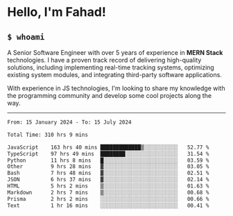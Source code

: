 <h1>Hello, I'm Fahad!</h1>

<h2><code>$ whoami</code></h2>

A Senior Software Engineer with over 5 years of experience in **MERN Stack** technologies. I have a proven track record of delivering high-quality solutions, including implementing real-time tracking systems, optimizing existing system modules, and integrating third-party software applications.

With experience in JS technologies, I'm looking to share my knowledge with the programming community and develop some cool projects along the way.

---

<!--START_SECTION:waka-->

```txt
From: 15 January 2024 - To: 15 July 2024

Total Time: 310 hrs 9 mins

JavaScript    163 hrs 40 mins █████████████▒░░░░░░░░░░░   52.77 %
TypeScript    97 hrs 49 mins  ████████░░░░░░░░░░░░░░░░░   31.54 %
Python        11 hrs 8 mins   █░░░░░░░░░░░░░░░░░░░░░░░░   03.59 %
Other         9 hrs 28 mins   ▓░░░░░░░░░░░░░░░░░░░░░░░░   03.05 %
Bash          7 hrs 48 mins   ▓░░░░░░░░░░░░░░░░░░░░░░░░   02.51 %
JSON          6 hrs 37 mins   ▓░░░░░░░░░░░░░░░░░░░░░░░░   02.14 %
HTML          5 hrs 2 mins    ▒░░░░░░░░░░░░░░░░░░░░░░░░   01.63 %
Markdown      2 hrs 7 mins    ▒░░░░░░░░░░░░░░░░░░░░░░░░   00.68 %
Prisma        2 hrs 2 mins    ░░░░░░░░░░░░░░░░░░░░░░░░░   00.66 %
Text          1 hr 16 mins    ░░░░░░░░░░░░░░░░░░░░░░░░░   00.41 %
```

<!--END_SECTION:waka-->

<!--
**heyFahad/heyFahad** is a ✨ _special_ ✨ repository because its `README.md` (this file) appears on your GitHub profile.

Here are some ideas to get you started:

- 🔭 I’m currently working on ...
- 🌱 I’m currently learning ...
- 👯 I’m looking to collaborate on ...
- 🤔 I’m looking for help with ...
- 💬 Ask me about ...
- 📫 How to reach me: ...
- 😄 Pronouns: ...
- ⚡ Fun fact: ...
-->
